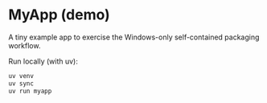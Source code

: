 # MyApp (demo)
A tiny example app to exercise the Windows-only self-contained packaging workflow.

Run locally (with uv):
```bash
uv venv
uv sync
uv run myapp
```

